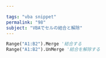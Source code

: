 ```yaml
---

tags: "vba snippet"
permalink: "98"
subject: "VBAでセルの結合と解除"
---
```


```vb
Range("A1:B2").Merge '結合する
Range("A1:B2").UnMerge '結合を解除する
```
